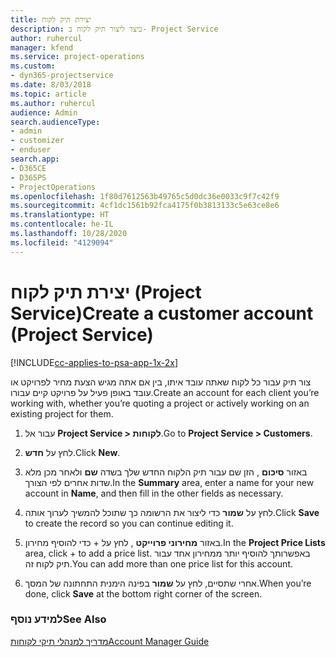 ```yaml
---
title: יצירת תיק לקוח
description: כיצד ליצור תיק לקוח ב- Project Service
author: ruhercul
manager: kfend
ms.service: project-operations
ms.custom:
- dyn365-projectservice
ms.date: 8/03/2018
ms.topic: article
ms.author: ruhercul
audience: Admin
search.audienceType:
- admin
- customizer
- enduser
search.app:
- D365CE
- D365PS
- ProjectOperations
ms.openlocfilehash: 1f80d7612563b49765c5d0dc36e0033c9f7c42f9
ms.sourcegitcommit: 4cf1dc1561b92fca4175f0b3813133c5e63ce8e6
ms.translationtype: HT
ms.contentlocale: he-IL
ms.lasthandoff: 10/28/2020
ms.locfileid: "4129094"
---
```

# <a name="create-a-customer-account-project-service"></a><span data-ttu-id="7b9c5-103">יצירת תיק לקוח (Project Service)</span><span class="sxs-lookup"><span data-stu-id="7b9c5-103">Create a customer account (Project Service)</span></span>

[!INCLUDE[cc-applies-to-psa-app-1x-2x](../includes/cc-applies-to-psa-app-1x-2x.md)]

<span data-ttu-id="7b9c5-104">צור תיק עבור כל לקוח שאתה עובד איתו, בין אם אתה מגיש הצעת מחיר לפרויקט או עובד באופן פעיל על פרויקט קיים עבורו.</span><span class="sxs-lookup"><span data-stu-id="7b9c5-104">Create an account for each client you’re working with, whether you’re quoting a project or actively working on an existing project for them.</span></span>  
  
1.  <span data-ttu-id="7b9c5-105">עבור אל **Project Service > לקוחות**.</span><span class="sxs-lookup"><span data-stu-id="7b9c5-105">Go to **Project Service > Customers**.</span></span>  
  
2.  <span data-ttu-id="7b9c5-106">לחץ על **חדש**.</span><span class="sxs-lookup"><span data-stu-id="7b9c5-106">Click **New**.</span></span>  
  
3.  <span data-ttu-id="7b9c5-107">באזור **סיכום** , הזן שם עבור תיק הלקוח החדש שלך בשדה **שם** ולאחר מכן מלא שדות אחרים לפי הצורך.</span><span class="sxs-lookup"><span data-stu-id="7b9c5-107">In the **Summary** area, enter a name for your new account in **Name**, and then fill in the other fields as necessary.</span></span>  
  
4.  <span data-ttu-id="7b9c5-108">לחץ על **שמור** כדי ליצור את הרשומה כך שתוכל להמשיך לערוך אותה.</span><span class="sxs-lookup"><span data-stu-id="7b9c5-108">Click **Save** to create the record so you can continue editing it.</span></span>  
  
5.  <span data-ttu-id="7b9c5-109">באזור **מחירוני פרוייקט** , לחץ על + כדי להוסיף מחירון.</span><span class="sxs-lookup"><span data-stu-id="7b9c5-109">In the **Project Price Lists** area, click + to add a price list.</span></span> <span data-ttu-id="7b9c5-110">באפשרותך להוסיף יותר ממחירון אחד עבור תיק לקוח זה.</span><span class="sxs-lookup"><span data-stu-id="7b9c5-110">You can add more than one price list for this account.</span></span>  
  
6.  <span data-ttu-id="7b9c5-111">אחרי שתסיים, לחץ על **שמור** בפינה הימנית התחתונה של המסך.</span><span class="sxs-lookup"><span data-stu-id="7b9c5-111">When you’re done, click **Save** at the bottom right corner of the screen.</span></span>  
  
### <a name="see-also"></a><span data-ttu-id="7b9c5-112">למידע נוסף</span><span class="sxs-lookup"><span data-stu-id="7b9c5-112">See Also</span></span>  
 [<span data-ttu-id="7b9c5-113">מדריך למנהלי תיקי לקוחות</span><span class="sxs-lookup"><span data-stu-id="7b9c5-113">Account Manager Guide</span></span>](../psa/account-manager-guide.md)
